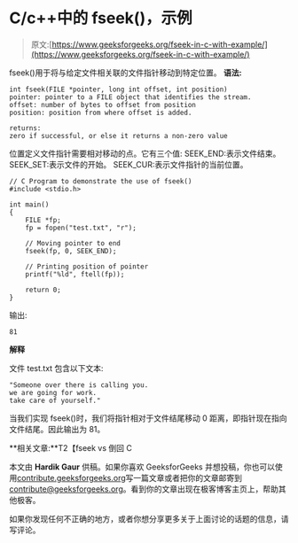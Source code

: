 # C/c++中的 fseek()，示例

> 原文:[https://www.geeksforgeeks.org/fseek-in-c-with-example/](https://www.geeksforgeeks.org/fseek-in-c-with-example/)

fseek()用于将与给定文件相关联的文件指针移动到特定位置。
**语法:**

```
int fseek(FILE *pointer, long int offset, int position)
pointer: pointer to a FILE object that identifies the stream.
offset: number of bytes to offset from position
position: position from where offset is added.

returns:
zero if successful, or else it returns a non-zero value 

```

位置定义文件指针需要相对移动的点。它有三个值:
SEEK_END:表示文件结束。
SEEK_SET:表示文件的开始。
SEEK_CUR:表示文件指针的当前位置。

```
// C Program to demonstrate the use of fseek()
#include <stdio.h>

int main()
{
    FILE *fp;
    fp = fopen("test.txt", "r");

    // Moving pointer to end
    fseek(fp, 0, SEEK_END);

    // Printing position of pointer
    printf("%ld", ftell(fp));

    return 0;
}
```

输出:

```
81

```

**解释**

文件 test.txt 包含以下文本:

```
"Someone over there is calling you.
we are going for work.
take care of yourself."
```

当我们实现 fseek()时，我们将指针相对于文件结尾移动 0 距离，即指针现在指向文件结尾。因此输出为 81。

**相关文章:**T2【fseek vs 倒回 C

本文由 **Hardik Gaur** 供稿。如果你喜欢 GeeksforGeeks 并想投稿，你也可以使用[contribute.geeksforgeeks.org](http://www.contribute.geeksforgeeks.org)写一篇文章或者把你的文章邮寄到 contribute@geeksforgeeks.org。看到你的文章出现在极客博客主页上，帮助其他极客。

如果你发现任何不正确的地方，或者你想分享更多关于上面讨论的话题的信息，请写评论。